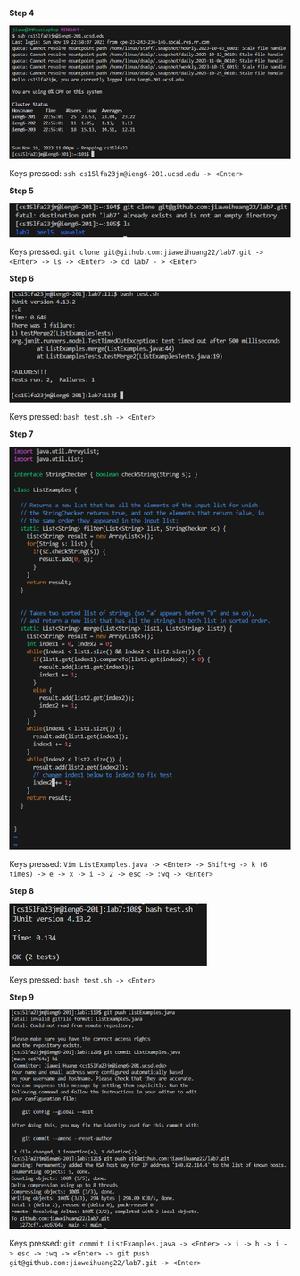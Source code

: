 **Step 4**



![Image](Step4.png)



Keys pressed: `ssh cs15lfa23jm@ieng6-201.ucsd.edu -> <Enter>`



**Step 5**



![Image](Step5.png)



Keys pressed: `git clone git@github.com:jiaweihuang22/lab7.git -> <Enter> -> ls -> <Enter> -> cd lab7 - > <Enter>`



**Step 6**



![Image](Step6.png)



Keys pressed: `bash test.sh -> <Enter>`



**Step 7**



![Image](Step7.png)



Keys pressed: `Vim ListExamples.java -> <Enter> -> Shift+g -> k (6 times) -> e -> x -> i -> 2 -> esc -> :wq -> <Enter>`



**Step 8**



![Image](Step8.png)



Keys pressed: `bash test.sh -> <Enter>`



**Step 9**



![Image](Step9.png)



Keys pressed: `git commit ListExamples.java -> <Enter> -> i -> h -> i -> esc -> :wq -> <Enter> -> git push git@github.com:jiaweihuang22/lab7.git -> <Enter>`


